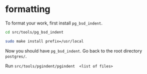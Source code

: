 # formatting

To format your work, first install `pg_bsd_indent`. 

 
```bash
cd src/tools/pg_bsd_indent
```

```bash
sudo make install prefix=/usr/local
```

Now you should have `pg_bsd_indent`. Go back to the root directory `postgres/`. 

Run `src/tools/pgindent/pgindent  <list of files>`